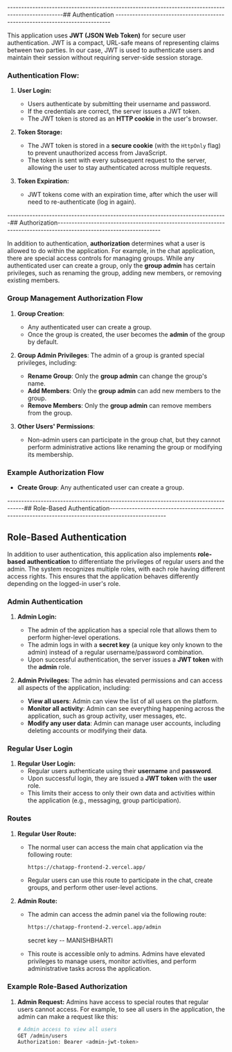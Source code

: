 --------------------------------------------------------------------------------------------------## Authentication ----------------------------------------------------------------------------

This application uses **JWT (JSON Web Token)** for secure user authentication. JWT is a compact, URL-safe means of representing claims between two parties. In our case, JWT is used to authenticate users and maintain their session without requiring server-side session storage.

### Authentication Flow:

1. **User Login:**
   - Users authenticate by submitting their username and password.
   - If the credentials are correct, the server issues a JWT token.
   - The JWT token is stored as an **HTTP cookie** in the user's browser.

2. **Token Storage:**
   - The JWT token is stored in a **secure cookie** (with the `HttpOnly` flag) to prevent unauthorized access from JavaScript.
   - The token is sent with every subsequent request to the server, allowing the user to stay authenticated across multiple requests.

3. **Token Expiration:**
   - JWT tokens come with an expiration time, after which the user will need to re-authenticate (log in again).



-------------------------------------------------------------------------------## Authorization-------------------------------------------------------------------------------------------------------------------

In addition to authentication, **authorization** determines what a user is allowed to do within the application. For example, in the chat application, there are special access controls for managing groups. While any authenticated user can create a group, only the **group admin** has certain privileges, such as renaming the group, adding new members, or removing existing members.

### Group Management Authorization Flow

1. **Group Creation**:
   - Any authenticated user can create a group.
   - Once the group is created, the user becomes the **admin** of the group by default.

2. **Group Admin Privileges**:
   The admin of a group is granted special privileges, including:
   - **Rename Group**: Only the **group admin** can change the group's name.
   - **Add Members**: Only the **group admin** can add new members to the group.
   - **Remove Members**: Only the **group admin** can remove members from the group.

3. **Other Users' Permissions**:
   - Non-admin users can participate in the group chat, but they cannot perform administrative actions like renaming the group or modifying its membership.

### Example Authorization Flow

- **Create Group**: Any authenticated user can create a group.









------------------------------------------------------------------------------------## Role-Based Authentication--------------------------------------------------------------------------------------------------

## Role-Based Authentication

In addition to user authentication, this application also implements **role-based authentication** to differentiate the privileges of regular users and the admin. The system recognizes multiple roles, with each role having different access rights. This ensures that the application behaves differently depending on the logged-in user's role.

### Admin Authentication

1. **Admin Login:**
   - The admin of the application has a special role that allows them to perform higher-level operations.
   - The admin logs in with a **secret key** (a unique key only known to the admin) instead of a regular username/password combination.
   - Upon successful authentication, the server issues a **JWT token** with the **admin** role.

2. **Admin Privileges:**
   The admin has elevated permissions and can access all aspects of the application, including:
   - **View all users**: Admin can view the list of all users on the platform.
   - **Monitor all activity**: Admin can see everything happening across the application, such as group activity, user messages, etc.
   - **Modify any user data**: Admin can manage user accounts, including deleting accounts or modifying their data.

### Regular User Login

1. **Regular User Login:**
   - Regular users authenticate using their **username** and **password**.
   - Upon successful login, they are issued a **JWT token** with the **user** role.
   - This limits their access to only their own data and activities within the application (e.g., messaging, group participation).

### Routes

1. **Regular User Route:**
   - The normal user can access the main chat application via the following route:
   
     ```bash
     https://chatapp-frontend-2.vercel.app/
     ```

   - Regular users can use this route to participate in the chat, create groups, and perform other user-level actions.

2. **Admin Route:**
   - The admin can access the admin panel via the following route:
   
     ```bash
     https://chatapp-frontend-2.vercel.app/admin
     ```
     secret key -- MANISHBHARTI

   - This route is accessible only to admins. Admins have elevated privileges to manage users, monitor activities, and perform administrative tasks across the application.

### Example Role-Based Authorization

1. **Admin Request:**
   Admins have access to special routes that regular users cannot access. For example, to see all users in the application, the admin can make a request like this:

   ```bash
   # Admin access to view all users
   GET /admin/users
   Authorization: Bearer <admin-jwt-token>

